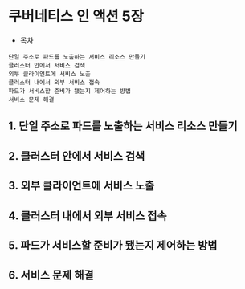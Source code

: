 # 쿠버네티스 인 액션 5장

* 목차
```text
단일 주소로 파드를 노출하는 서비스 리소스 만들기
클러스터 안에서 서비스 검색
외부 클라이언트에 서비스 노출
클러스터 내에서 외부 서비스 접속
파드가 서비스할 준비가 됐는지 제어하는 방법
서비스 문제 해결
```

## 1. 단일 주소로 파드를 노출하는 서비스 리소스 만들기
## 2. 클러스터 안에서 서비스 검색
## 3. 외부 클라이언트에 서비스 노출
## 4. 클러스터 내에서 외부 서비스 접속
## 5. 파드가 서비스할 준비가 됐는지 제어하는 방법
## 6. 서비스 문제 해결
